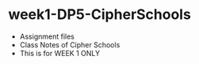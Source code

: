# week1-DP5-CipherSchools

* Assignment files
* Class Notes of Cipher Schools
* This is for WEEK 1 ONLY

